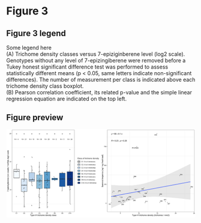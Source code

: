 # Figure 3

## Figure 3 legend
Some legend here  
(A) Trichome density classes versus 7-epiziginberene level (log2 scale). Genotypes without any level of 7-epizingiberene were removed before a Tukey honest significant difference test was performed to assess statistically different means (p < 0.05, same letters indicate non-significant differences). The number of measurement per class is indicated above each trichome density class boxplot.  
(B)  Pearson correlation coefficient, its related p-value and the simple linear regression equation are indicated on the top left. 

## Figure preview 

![Figure 3](./Figure3.png "Figure 3")